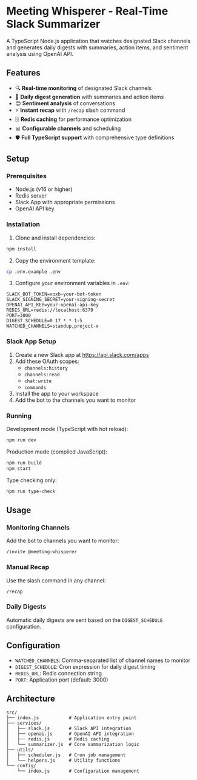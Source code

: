 # Meeting Whisperer - Real-Time Slack Summarizer

A TypeScript Node.js application that watches designated Slack channels and generates daily digests with summaries, action items, and sentiment analysis using OpenAI API.

## Features

- 🔍 **Real-time monitoring** of designated Slack channels
- 📝 **Daily digest generation** with summaries and action items
- 😊 **Sentiment analysis** of conversations
- ⚡ **Instant recap** with `/recap` slash command
- 🗄️ **Redis caching** for performance optimization
- 📊 **Configurable channels** and scheduling
- 🛡️ **Full TypeScript support** with comprehensive type definitions

## Setup

### Prerequisites

- Node.js (v16 or higher)
- Redis server
- Slack App with appropriate permissions
- OpenAI API key

### Installation

1. Clone and install dependencies:
```bash
npm install
```

2. Copy the environment template:
```bash
cp .env.example .env
```

3. Configure your environment variables in `.env`:
```
SLACK_BOT_TOKEN=xoxb-your-bot-token
SLACK_SIGNING_SECRET=your-signing-secret
OPENAI_API_KEY=your-openai-api-key
REDIS_URL=redis://localhost:6379
PORT=3000
DIGEST_SCHEDULE=0 17 * * 1-5
WATCHED_CHANNELS=standup,project-x
```

### Slack App Setup

1. Create a new Slack app at https://api.slack.com/apps
2. Add these OAuth scopes:
   - `channels:history`
   - `channels:read`
   - `chat:write`
   - `commands`
3. Install the app to your workspace
4. Add the bot to the channels you want to monitor

### Running

Development mode (TypeScript with hot reload):
```bash
npm run dev
```

Production mode (compiled JavaScript):
```bash
npm run build
npm start
```

Type checking only:
```bash
npm run type-check
```

## Usage

### Monitoring Channels

Add the bot to channels you want to monitor:
```
/invite @meeting-whisperer
```

### Manual Recap

Use the slash command in any channel:
```
/recap
```

### Daily Digests

Automatic daily digests are sent based on the `DIGEST_SCHEDULE` configuration.

## Configuration

- `WATCHED_CHANNELS`: Comma-separated list of channel names to monitor
- `DIGEST_SCHEDULE`: Cron expression for daily digest timing
- `REDIS_URL`: Redis connection string
- `PORT`: Application port (default: 3000)

## Architecture

```
src/
├── index.js           # Application entry point
├── services/
│   ├── slack.js       # Slack API integration
│   ├── openai.js      # OpenAI API integration
│   ├── redis.js       # Redis caching
│   └── summarizer.js  # Core summarization logic
├── utils/
│   ├── scheduler.js   # Cron job management
│   └── helpers.js     # Utility functions
└── config/
    └── index.js       # Configuration management
```
